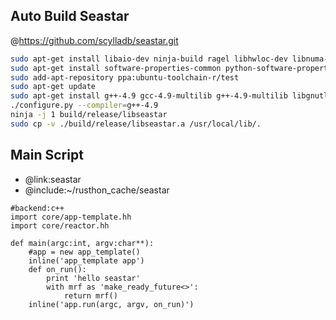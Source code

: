 Auto Build Seastar
----------
@https://github.com/scylladb/seastar.git
```bash
sudo apt-get install libaio-dev ninja-build ragel libhwloc-dev libnuma-dev libpciaccess-dev libcrypto++-dev libboost-all-dev libxen-dev libxml2-dev xfslibs-dev
sudo apt-get install software-properties-common python-software-properties
sudo add-apt-repository ppa:ubuntu-toolchain-r/test
sudo apt-get update
sudo apt-get install g++-4.9 gcc-4.9-multilib g++-4.9-multilib libgnutls28-dev
./configure.py --compiler=g++-4.9
ninja -j 1 build/release/libseastar
sudo cp -v ./build/release/libseastar.a /usr/local/lib/.

```

Main Script
-------------
* @link:seastar
* @include:~/rusthon_cache/seastar
```pythia
#backend:c++
import core/app-template.hh
import core/reactor.hh

def main(argc:int, argv:char**):
	#app = new app_template()
	inline('app_template app')
	def on_run():
		print 'hello seastar'
		with mrf as 'make_ready_future<>':
			return mrf()
	inline('app.run(argc, argv, on_run)')

```